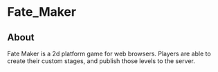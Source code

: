# Fate_Maker
## About
Fate Maker is a 2d platform game for web browsers. Players are able to create their custom stages, and publish those levels to the server.
